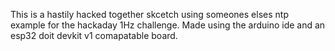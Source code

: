 This is a hastily hacked together skcetch using someones elses ntp example for the hackaday 1Hz challenge.
Made using the arduino ide and an esp32 doit devkit v1 comapatable board.
